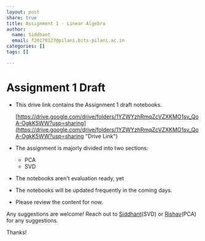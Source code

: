 ```yaml
---
layout: post
share: true
title: Assignment 1 - Linear Algebra
author:
  name: Siddhant
  email: f20170127@pilani.bits-pilani.ac.in
categories: []
tags: []

---
```

# Assignment 1 Draft

* This drive link contains the Assignment 1 draft notebooks.

  [https://drive.google.com/drive/folders/1YZWYzhRmqZcVZXKMO1sv_QoA-OgkK5WW?usp=sharing](https://drive.google.com/drive/folders/1YZWYzhRmqZcVZXKMO1sv_QoA-OgkK5WW?usp=sharing "Drive Link")
* The assignment is majorly divided into two sections:
  * PCA
  * SVD
* The notebooks aren't evaluation ready, yet
* The notebooks will be updated frequently in the coming days.
* Please review the content for now.

Any suggestions are welcome! Reach out to [Siddhant](mailto:f20170127@pilani.bits-pilani.ac.in)(SVD) or [Rishav](mailto:f2016108@pilani.bits-pilani.ac.in)(PCA) for any suggestions.

Thanks!